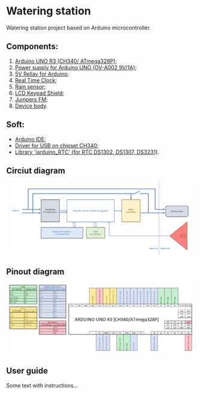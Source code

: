 # Watering station
Watering station project based on Arduino microcontroller.

## Components:
1. [Arduino UNO R3 (CH340/ ATmega328P)](http://www.kosmodrom.com.ua/el.php?name=ARDUINO-UNO-R3-MEGA328P);
2. [Power supply for Arduino UNO (OV-A002 9V/1A)](https://www.rcscomponents.kiev.ua/product/ov-a002-9v-1a_67292.html);
3. [5V Rellay for Arduino](http://www.kosmodrom.com.ua/el.php?name=1CH5VRMA);
4. [Real Time Clock](http://www.kosmodrom.com.ua/el.php?name=DS1302-MOD);
5. [Rain sensor](http://www.kosmodrom.com.ua/el.php?name=T1592-MODUL);
6. [LCD Keypad Shield](http://www.kosmodrom.com.ua/el.php?name=LCD1602KEYPAD);
7. [Jumpers FM](http://www.kosmodrom.com.ua/el.php?name=JUMPERS-FM-100MM);
8. [Device body](https://www.rcscomponents.kiev.ua/product/21-12-47-sanhe-korpus-plastik-140x82x23mm_36265.html).


## Soft:
- [Arduino IDE](https://www.arduino.cc/en/Main/Software);
- [Driver for USB on chipset CH340](http://www.arduined.eu/ch340-windows-8-driver-download/);
- [Library 'iarduino_RTC' (for RTC DS1302, DS1307, DS3231)](http://iarduino.ru/lib/ef47f92e639da4d4e009cc6f16dedd12.zip).

## Circiut diagram
![Circiut diagram](/Docs/Circuit_diagram.PNG)

## Pinout diagram
![Pinout diagram](/Docs/Pinout.PNG)

## User guide
Some text with instructions...